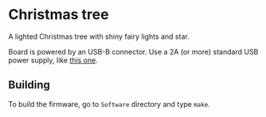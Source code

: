 # Christmas tree

A lighted Christmas tree with shiny fairy lights and star.  

Board is powered by an USB-B connector. Use a 2A (or more) standard USB power supply, like [this one](https://fr.rs-online.com/web/p/adaptateurs-ac-dc/1242193/).

## Building

To build the firmware, go to `Software` directory and type `make`.

